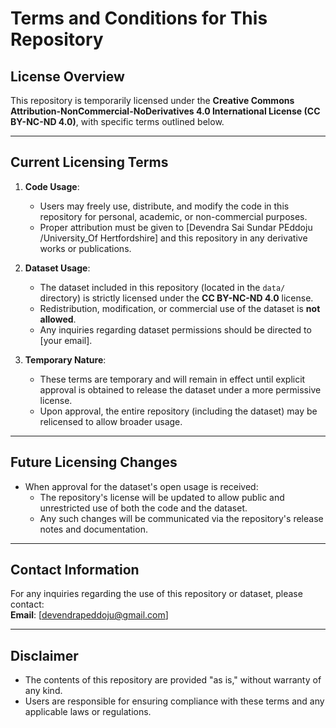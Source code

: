 # Terms and Conditions for This Repository

## License Overview

This repository is temporarily licensed under the **Creative Commons Attribution-NonCommercial-NoDerivatives 4.0 International License (CC BY-NC-ND 4.0)**, with specific terms outlined below.

---

## Current Licensing Terms

1. **Code Usage**:
   - Users may freely use, distribute, and modify the code in this repository for personal, academic, or non-commercial purposes.
   - Proper attribution must be given to [Devendra Sai Sundar PEddoju /University_Of Hertfordshire] and this repository in any derivative works or publications.

2. **Dataset Usage**:
   - The dataset included in this repository (located in the `data/` directory) is strictly licensed under the **CC BY-NC-ND 4.0** license.
   - Redistribution, modification, or commercial use of the dataset is **not allowed**.
   - Any inquiries regarding dataset permissions should be directed to [your email].

3. **Temporary Nature**:
   - These terms are temporary and will remain in effect until explicit approval is obtained to release the dataset under a more permissive license.
   - Upon approval, the entire repository (including the dataset) may be relicensed to allow broader usage.

---

## Future Licensing Changes

- When approval for the dataset's open usage is received:
  - The repository's license will be updated to allow public and unrestricted use of both the code and the dataset.
  - Any such changes will be communicated via the repository's release notes and documentation.

---

## Contact Information

For any inquiries regarding the use of this repository or dataset, please contact:  
**Email**: [devendrapeddoju@gmail.com]

---

## Disclaimer

- The contents of this repository are provided "as is," without warranty of any kind.
- Users are responsible for ensuring compliance with these terms and any applicable laws or regulations.
